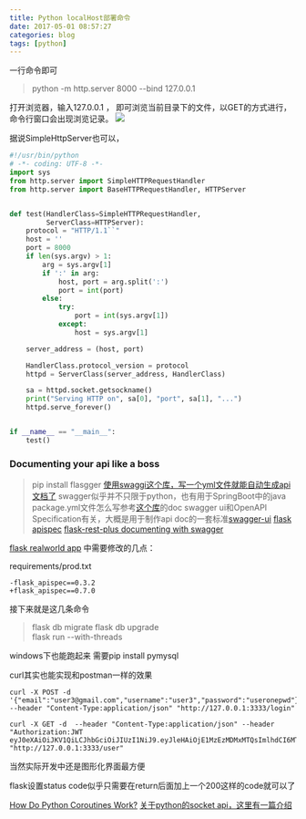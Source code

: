 ```yaml
---
title: Python localHost部署命令
date: 2017-05-01 08:57:27
categories: blog
tags: [python]
---
```


一行命令即可
>  python -m http.server 8000 --bind 127.0.0.1

打开浏览器，输入127.0.0.1 ， 即可浏览当前目录下的文件，以GET的方式进行，命令行窗口会出现浏览记录。
![](https://api1.foster66.xyz/static/imgs/ChMkJ1fAMmKIIFpWAA_5Us41gQkAAUv1QE2Pp8AD_lq599.jpg)
<!--more-->

据说SimpleHttpServer也可以，
```python
#!/usr/bin/python
# -*- coding: UTF-8 -*-
import sys
from http.server import SimpleHTTPRequestHandler
from http.server import BaseHTTPRequestHandler, HTTPServer


def test(HandlerClass=SimpleHTTPRequestHandler,
         ServerClass=HTTPServer):
    protocol = "HTTP/1.1``"
    host = ''
    port = 8000
    if len(sys.argv) > 1:
        arg = sys.argv[1]
        if ':' in arg:
            host, port = arg.split(':')
            port = int(port)
        else:
            try:
                port = int(sys.argv[1])
            except:
                host = sys.argv[1]

    server_address = (host, port)

    HandlerClass.protocol_version = protocol
    httpd = ServerClass(server_address, HandlerClass)

    sa = httpd.socket.getsockname()
    print("Serving HTTP on", sa[0], "port", sa[1], "...")
    httpd.serve_forever()


if __name__ == "__main__":
    test()
```





### Documenting your api like a boss

> pip install flasgger
[使用swaggi这个库，写一个yml文件就能自动生成api文档了](http://brunorocha.org/python/flask/flasgger-api-playground-with-flask-and-swagger-ui.html) swagger似乎并不只限于python，也有用于SpringBoot中的java package.yml文件怎么写参考[这个库](https://github.com/rochacbruno/flasgger)的doc
swagger ui和OpenAPI Specification有关，大概是用于制作api doc的一套标准[swagger-ui](https://github.com/swagger-api/swagger-ui)
[flask apispec](https://github.com/jmcarp/flask-apispec)
[flask-rest-plus documenting with swagger](http://michal.karzynski.pl/blog/2016/06/19/building-beautiful-restful-apis-using-flask-swagger-ui-flask-restplus/)

[flask realworld app](https://github.com/gothinkster/flask-realworld-example-app)
中需要修改的几点：

requirements/prod.txt
```
-flask_apispec==0.3.2
+flask_apispec==0.7.0
```
接下来就是这几条命令
>flask db migrate 
flask db upgrade    
flask run --with-threads

windows下也能跑起来
需要pip install pymysql


curl其实也能实现和postman一样的效果
```
curl -X POST -d '{"email":"user3@gmail.com","username":"user3","password":"useronepwd"}' --header "Content-Type:application/json" "http://127.0.0.1:3333/login"

curl -X GET -d  --header "Content-Type:application/json" --header "Authorization:JWT eyJ0eXAiOiJKV1QiLCJhbGciOiJIUzI1NiJ9.eyJleHAiOjE1MzEzMDMxMTQsImlhdCI6MTUzMTMwMzA4NCwiaXNzIjoia2VuIiwiZGF0YSI6eyJpZCI6MiwibG9naW5fdGltZSI6MTUzMTMwMzA4NH19.04xDT6H2qoKzXpMZygFDIf8kpo4ksEl8J_mzvotgOoA" "http://127.0.0.1:3333/user"
```
当然实际开发中还是图形化界面最方便


flask设置status code似乎只需要在return后面加上一个200这样的code就可以了

[How Do Python Coroutines Work?](https://www.youtube.com/watch?v=7sCu4gEjH5I)
[关于python的socket api，这里有一篇介绍](https://realpython.com/python-sockets/)
